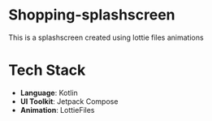 # Shopping-splashscreen
This is a splashscreen created using lottie files animations
# Tech Stack
- **Language**: Kotlin
- **UI Toolkit**: Jetpack Compose
- **Animation**: LottieFiles
